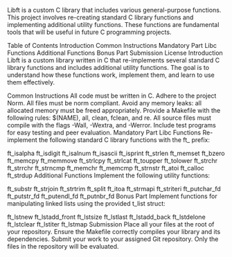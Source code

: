 Libft is a custom C library that includes various general-purpose functions. This project involves re-creating standard C library functions and implementing additional utility functions. These functions are fundamental tools that will be useful in future C programming projects.

Table of Contents
Introduction
Common Instructions
Mandatory Part
Libc Functions
Additional Functions
Bonus Part
Submission
License
Introduction
Libft is a custom library written in C that re-implements several standard C library functions and includes additional utility functions. The goal is to understand how these functions work, implement them, and learn to use them effectively.

Common Instructions
All code must be written in C.
Adhere to the project Norm. All files must be norm compliant.
Avoid any memory leaks: all allocated memory must be freed appropriately.
Provide a Makefile with the following rules: $(NAME), all, clean, fclean, and re.
All source files must compile with the flags -Wall, -Wextra, and -Werror.
Include test programs for easy testing and peer evaluation.
Mandatory Part
Libc Functions
Re-implement the following standard C library functions with the ft_ prefix:

ft_isalpha
ft_isdigit
ft_isalnum
ft_isascii
ft_isprint
ft_strlen
ft_memset
ft_bzero
ft_memcpy
ft_memmove
ft_strlcpy
ft_strlcat
ft_toupper
ft_tolower
ft_strchr
ft_strrchr
ft_strncmp
ft_memchr
ft_memcmp
ft_strnstr
ft_atoi
ft_calloc
ft_strdup
Additional Functions
Implement the following utility functions:

ft_substr
ft_strjoin
ft_strtrim
ft_split
ft_itoa
ft_strmapi
ft_striteri
ft_putchar_fd
ft_putstr_fd
ft_putendl_fd
ft_putnbr_fd
Bonus Part
Implement functions for manipulating linked lists using the provided t_list struct:

ft_lstnew
ft_lstadd_front
ft_lstsize
ft_lstlast
ft_lstadd_back
ft_lstdelone
ft_lstclear
ft_lstiter
ft_lstmap
Submission
Place all your files at the root of your repository.
Ensure the Makefile correctly compiles your library and its dependencies.
Submit your work to your assigned Git repository. Only the files in the repository will be evaluated.
